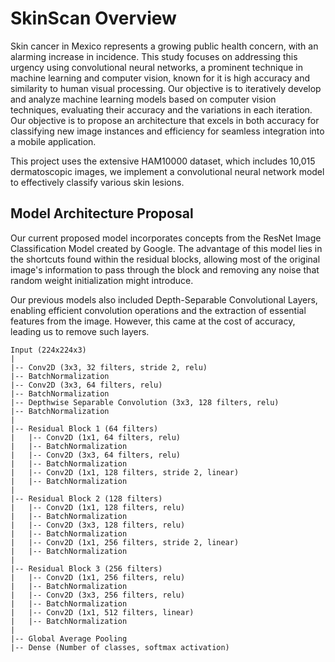 # SkinScan Overview

Skin cancer in Mexico represents a growing public health concern, with an alarming increase in incidence. 
This study focuses on addressing this urgency using convolutional neural networks, a prominent technique in 
machine learning and computer vision, known for it is high accuracy and similarity to human visual processing. 
Our objective is to iteratively develop and analyze machine learning models based on computer vision techniques, 
evaluating their accuracy and the variations in each iteration. Our objective is to propose an architecture that 
excels in both accuracy for classifying new image instances and efficiency for seamless integration into a mobile application. 

This project uses the extensive HAM10000 dataset, which includes 10,015 dermatoscopic images, we implement a 
convolutional neural network model to effectively classify various skin lesions.

## Model Architecture Proposal

Our current proposed model incorporates concepts from the ResNet Image Classification Model created by Google. The advantage of 
this model lies in the shortcuts found within the residual blocks, allowing most of the original image's information to pass 
through the block and removing any noise that random weight initialization might introduce.

Our previous models also included Depth-Separable Convolutional Layers, enabling efficient convolution operations and the 
extraction of essential features from the image. However, this came at the cost of accuracy, leading us to remove such layers.

```
Input (224x224x3)
|
|-- Conv2D (3x3, 32 filters, stride 2, relu)
|-- BatchNormalization
|-- Conv2D (3x3, 64 filters, relu)
|-- BatchNormalization
|-- Depthwise Separable Convolution (3x3, 128 filters, relu)
|-- BatchNormalization
|
|-- Residual Block 1 (64 filters)
|   |-- Conv2D (1x1, 64 filters, relu)
|   |-- BatchNormalization
|   |-- Conv2D (3x3, 64 filters, relu)
|   |-- BatchNormalization
|   |-- Conv2D (1x1, 128 filters, stride 2, linear)
|   |-- BatchNormalization
|
|-- Residual Block 2 (128 filters)
|   |-- Conv2D (1x1, 128 filters, relu)
|   |-- BatchNormalization
|   |-- Conv2D (3x3, 128 filters, relu)
|   |-- BatchNormalization
|   |-- Conv2D (1x1, 256 filters, stride 2, linear)
|   |-- BatchNormalization
|
|-- Residual Block 3 (256 filters)
|   |-- Conv2D (1x1, 256 filters, relu)
|   |-- BatchNormalization
|   |-- Conv2D (3x3, 256 filters, relu)
|   |-- BatchNormalization
|   |-- Conv2D (1x1, 512 filters, linear)
|   |-- BatchNormalization
|
|-- Global Average Pooling
|-- Dense (Number of classes, softmax activation)
```
